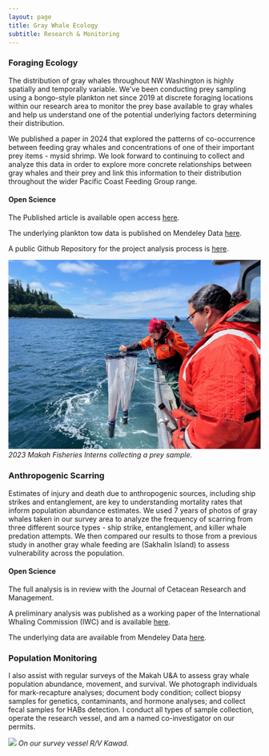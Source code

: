```yaml
---
layout: page
title: Gray Whale Ecology
subtitle: Research & Monitoring
---
```


### Foraging Ecology 

The distribution of gray whales throughout NW Washington is highly spatially and temporally variable. We've been conducting prey sampling using a bongo-style plankton net since 2019 at discrete foraging locations within our research area to monitor the prey base available to gray whales and help us understand one of the potential underlying factors determining their distribution.

We published a paper in 2024 that explored the patterns of co-occurrence between feeding gray whales and concentrations of one of their important prey items - mysid shrimp. We look forward to continuing to collect and analyze this data in order to explore more concrete relationships between gray whales and their prey and link this information to their distribution throughout the wider Pacific Coast Feeding Group range. 

#### Open Science

The Published article is available open access [here](https://peerj.com/articles/16587/).

The underlying plankton tow data is published on Mendeley Data [here](https://data.mendeley.com/datasets/xpsgkxdnwk/1).

A public Github Repository for the project analysis process is [here](https://github.com/lizallyn/Project-Mysids).


![](/assets/img/intern_net.JPG)
*2023 Makah Fisheries Interns collecting a prey sample.*

### Anthropogenic Scarring

Estimates of injury and death due to anthropogenic sources, including ship strikes and entanglement, are key to understanding mortality rates that inform population abundance estimates. We used 7 years of photos of gray whales taken in our survey area to analyze the frequency of scarring from three different source types - ship strike, entanglement, and killer whale predation attempts. We then compared our results to those from a previous study in another gray whale feeding are (Sakhalin Island) to assess vulnerability across the population. 

#### Open Science

The full analysis is in review with the Journal of Cetacean Research and Management.

A preliminary analysis was published as a working paper of the International Whaling Commission (IWC) and is available [here](https://archive.iwc.int/pages/download.php?ref=20026&ext=pdf&alternative=6315&noattach=true&k=).

The underlying data are available from Mendeley Data [here](https://data.mendeley.com/datasets/ggm9x7th8g/1).


### Population Monitoring

I also assist with regular surveys of the Makah U&A to assess gray whale population abundance, movement, and survival. We photograph individuals for mark-recapture analyses; document body condition; collect biopsy samples for genetics, contaminants, and hormone analyses; and collect fecal samples for HABs detection. I conduct all types of sample collection, operate the research vessel, and am a named co-investigator on our permits.


![](/assets/img/kawad.png)
*On our survey vessel R/V Kawad.*

